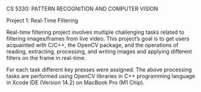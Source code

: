 CS 5330: PATTERN RECOGNITION AND COMPUTER VISION

Project 1: Real-Time Filtering

Real-time filtering project involves multiple challenging tasks related to filtering images/frames from live video. This project’s goal is to get users acquainted with C/C++, the OpenCV package, and the operations of reading, extracting, processing, and writing images and applying different filters on the frame in real-time.

For each task different key presses were assigned. The above processing tasks are performed using OpenCV libraries in C++ programming language in Xcode IDE (Version 14.2) on MacBook Pro (M1 Chip).
